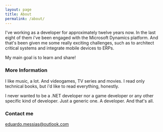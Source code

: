 ```yaml
---
layout: page
title: About
permalink: /about/
---
```


I've working as a developer for approximately twelve years now. 
In the last eight of them i've been engaged with the Microsoft Dynamics platform.
And that's been given me some really exciting challenges, such as to architect critical systems and integrate mobile devices to ERPs.

My main goal is to learn and share!

### More Information

I like music, a lot. And videogames, TV series and movies.
I read only technical books, but i'd like to read everything, honestly.

I never wanted to be a .NET developer nor a game developer or any other specific kind of developer. 
Just a generic one. A developer. And that's all.

### Contact me

[eduardo.messias@outlook.com](mailto:eduardo.messias@outlook.com)
